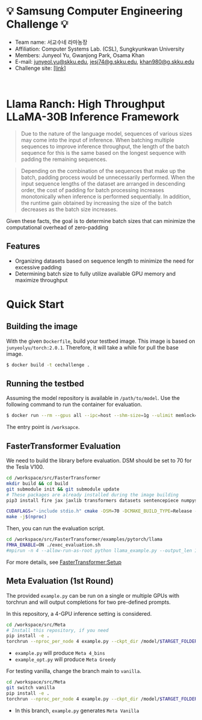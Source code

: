 # 💡 Samsung Computer Engineering Challenge 💡
- Team name: 서교수네 라마농장
- Affiliation: Computer Systems Lab. (CSL), Sungkyunkwan University
- Members: Junyeol Yu, Gwanjong Park, Osama Khan
- E-mail: junyeol.yu@skku.edu, jesj74@g.skku.edu, khan980@g.skku.edu
- Challenge site: [[link]](https://cechallenge.github.io/)
<br>

# Llama Ranch: High Throughput LLaMA-30B Inference Framework

>Due to the nature of the language model, sequences of various sizes may come into the input of inference.
>When batching multiple sequences to improve inference throughput, the length of the batch sequence for this is the same based on the longest sequence with padding the remaining sequences.

>Depending on the combination of the sequences that make up the batch, padding process would be unnecessarily performed. When the input sequence lengths of the dataset are arranged in descending order, the cost of padding for batch processing increases monotonically when inference is performed sequentially.
>In addition, the runtime gain obtained by increasing the size of the batch decreases as the batch size increases.

Given these facts, the goal is to determine batch sizes that can minimize the computational overhead of zero-padding 

## Features
- Organizing datasets based on sequence length to minimize the need for excessive padding
- Determining batch size to fully utilize available GPU memory and maximize throughput

# Quick Start
## Building the image
With the given `Dockerfile`, build your testbed image. This image is based on `junyeolyu/torch:2.0.1`. Therefore, it will take a while for pull the base image.

``` bash
$ docker build -t cechallenge .
```

## Running the testbed
Assuming the model repository is available in `/path/to/model`.
Use the following command to run the container for evaluation.
``` bash
$ docker run --rm --gpus all --ipc=host --shm-size=1g --ulimit memlock=-1 --ulimit stack=134217728 -v /path/to/model:/model -it cechallenge bash
```
The entry point is `/worksapce`.

## FasterTransformer Evaluation
We need to build the library before evaluation. DSM should be set to 70 for the Tesla V100.
``` bash
cd /workspace/src/FasterTransformer
mkdir build && cd build
git submodule init && git submodule update
# These packages are already installed during the image building
pip3 install fire jax jaxlib transformers datasets sentencepiece numpysocket

CUDAFLAGS="-include stdio.h" cmake -DSM=70 -DCMAKE_BUILD_TYPE=Release -DBUILD_PYT=ON -DBUILD_MULTI_GPU=ON -D PYTHON_PATH=/usr/bin/python3 ..
make -j$(nproc)
```
Then, you can run the evaluation script.
``` bash
cd /workspace/src/FasterTransformer/examples/pytorch/llama
FMHA_ENABLE=ON ./exec_evaluation.sh
#mpirun -n 4 --allow-run-as-root python llama_example.py --output_len 1 --pipeline_para_size 4 --ckpt_path /model/$MODEL_PATH --tokenizer_path /model/$HF_TOKENIZER_PATH --lib_path /workspace/src/FT/build/lib/libth_transformer.so
``` 

For more details, see [FasterTransformer:Setup](https://github.com/JunyeolYu/LlamaRanch/tree/main/src/FT#setup)

## Meta Evaluation (1st Round)
The provided `example.py` can be run on a single or multiple GPUs with torchrun and will output completions for two pre-defined prompts.

In this repository, a 4-GPU inference setting is considered.
``` bash
cd /workspace/src/Meta
# Install this repository, if you need
pip install -e .
torchrun --nproc_per_node 4 example.py --ckpt_dir /model/$TARGET_FOLDER --tokenizer_path /model/$TARGET_FOLDER/tokenizer.model
```

- `example.py` will produce `Meta 4_bins`
- `example_opt.py` will produce `Meta Greedy`

For testing vanilla, change the branch main to `vanilla`.
``` bash
cd /workspace/src/Meta
git switch vanilla
pip install -e .
torchrun --nproc_per_node 4 example.py --ckpt_dir /model/$TARGET_FOLDER --tokenizer_path /model/$TARGET_FOLDER/tokenizer.model
```
- In this branch, `example.py` generates `Meta Vanilla`
